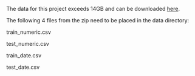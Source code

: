 The data for this project exceeds 14GB and can be downloaded [here](https://www.kaggle.com/c/bosch-production-line-performance/data). 

The following 4 files from the zip need to be placed in the data directory:

train_numeric.csv

test_numeric.csv

train_date.csv

test_date.csv
